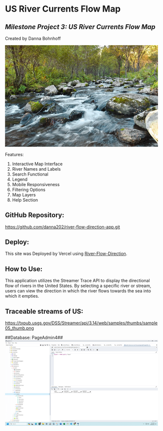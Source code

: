  # **US River Currents Flow Map** #

## _Milestone Project 3:  US River Currents Flow Map_ ##

Created by Danna Bohnhoff


![river flowing over rocks](image.png)

Features:
1. Interactive Map Interface
2. River Names and Labels
3. Search Functional
4. Legend
5. Mobile Responsiveness
6. Filtering Options
7. Map Layers
8. Help Section


## **GitHub Repository:** ##

 https://github.com/danna202/river-flow-direction-app.git

## **Deploy:** ##

This site was Deployed by Vercel using [River-Flow-Direction](https://river-flow-direction-app.vercel.app/).


## **How to Use:** ##

This application utilizes the Streamer Trace API to display the directional flow of rivers in the United States. By selecting a specific river or stream, users can view the direction in which the river flows towards the sea into which it empties.

## **Traceable streams of US:** ##
https://txpub.usgs.gov/DSS/Streamer/api/3.14/web/samples/thumbs/sample05_thumb.png

##Database:  PageAdmin4##
![database](<page admin us-river-database.png>)

